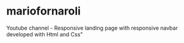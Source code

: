 # mariofornaroli
Youtube channel - Responsive landing page with responsive navbar developed with Html and Css"
